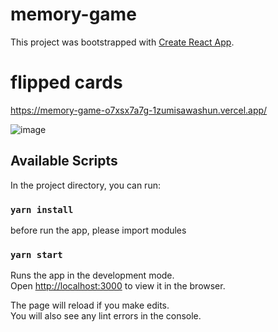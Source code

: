 # memory-game

This project was bootstrapped with [Create React App](https://github.com/facebook/create-react-app).

# flipped cards

https://memory-game-o7xsx7a7g-1zumisawashun.vercel.app/

![image](https://user-images.githubusercontent.com/65071534/144739441-046c5232-0896-493a-9b39-9d57aa0e550e.png)

## Available Scripts

In the project directory, you can run:

### `yarn install`

before run the app, please import modules

### `yarn start`

Runs the app in the development mode.\
Open [http://localhost:3000](http://localhost:3000) to view it in the browser.

The page will reload if you make edits.\
You will also see any lint errors in the console.

